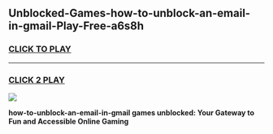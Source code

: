 
## Unblocked-Games-how-to-unblock-an-email-in-gmail-Play-Free-a6s8h
<h3>
<a href="https://premium76.site?title=how-to-unblock-an-email-in-gmail&ref=23A">CLICK TO PLAY</a></h3>
<hr>

<h3>
<a href="https://premium76.site?title=how-to-unblock-an-email-in-gmail&ref=23A">CLICK 2 PLAY</a>
  
</h3>

<a href="https://premium76.site?title=how-to-unblock-an-email-in-gmail&ref=23A"><img src="https://clearcache.store/games.png"></a>


**how-to-unblock-an-email-in-gmail games unblocked: Your Gateway to Fun and Accessible Online Gaming**

